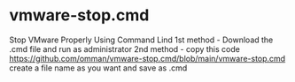 # vmware-stop.cmd
Stop VMware Properly Using Command Lind
1st method - Download the .cmd file and run as administrator
2nd method - copy this code https://github.com/omman/vmware-stop.cmd/blob/main/vmware-stop.cmd
create a file name as you want and save as .cmd
